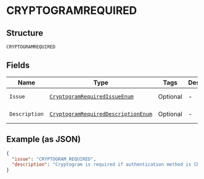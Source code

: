 
# CRYPTOGRAMREQUIRED

## Structure

`CRYPTOGRAMREQUIRED`

## Fields

| Name | Type | Tags | Description | Getter | Setter |
|  --- | --- | --- | --- | --- | --- |
| `Issue` | [`CryptogramRequiredIssueEnum`](../../doc/models/cryptogram-required-issue-enum.md) | Optional | - | CryptogramRequiredIssueEnum getIssue() | setIssue(CryptogramRequiredIssueEnum issue) |
| `Description` | [`CryptogramRequiredDescriptionEnum`](../../doc/models/cryptogram-required-description-enum.md) | Optional | - | CryptogramRequiredDescriptionEnum getDescription() | setDescription(CryptogramRequiredDescriptionEnum description) |

## Example (as JSON)

```json
{
  "issue": "CRYPTOGRAM_REQUIRED",
  "description": "Cryptogram is required if authentication method is CRYPTOGRAM 3DS."
}
```

